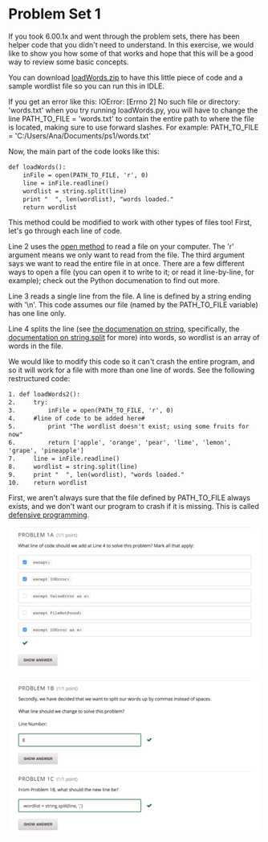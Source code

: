 # Problem Set 1

If you took 6.00.1x and went through the problem sets, there has been helper code that you didn't need to understand. In this exercise, we would like to show you how some of that works and hope that this will be a good way to review some basic concepts.

You can download [loadWords.zip](./loadWords.zip "loadWords.zip") to have this little piece of code and a sample wordlist file so you can run this in IDLE.

If you get an error like this: 
IOError: [Errno 2] No such file or directory: 'words.txt' 
when you try running loadWords.py, you will have to change the line 
PATH_TO_FILE = 'words.txt' 
to contain the entire path to where the file is located, making sure to use forward slashes. 
For example: PATH_TO_FILE = 'C:/Users/Ana/Documents/ps1/words.txt'

Now, the main part of the code looks like this:

    def loadWords():
        inFile = open(PATH_TO_FILE, 'r', 0)
        line = inFile.readline()
        wordlist = string.split(line)
        print "  ", len(wordlist), "words loaded."
        return wordlist

This method could be modified to work with other types of files too! First, let's go through each line of code.

Line 2 uses the [open method](https://docs.python.org/2/library/functions.html#open "open method") to read a file on your computer. The 'r' argument means we only want to read from the file. The third argument says we want to read the entire file in at once. There are a few different ways to open a file (you can open it to write to it; or read it line-by-line, for example); check out the Python documenation to find out more.

Line 3 reads a single line from the file. A line is defined by a string ending with '\n'. This code assumes our file (named by the PATH_TO_FILE variable) has one line only.

Line 4 splits the line (see [the documenation on string](http://docs.python.org/2/library/string.html "the documenation on string"), specifically, the [documentation on string.split](http://docs.python.org/2/library/stdtypes.html#str.split "documentation on string.split") for more) into words, so wordlist is an array of words in the file.

We would like to modify this code so it can't crash the entire program, and so it will work for a file with more than one line of words. See the following restructured code:

    1. def loadWords2():
    2.     try:
    3.         inFile = open(PATH_TO_FILE, 'r', 0)
    4.     #line of code to be added here#
    5.         print "The wordlist doesn't exist; using some fruits for now"
    6.         return ['apple', 'orange', 'pear', 'lime', 'lemon', 'grape', 'pineapple']
    7.     line = inFile.readline()
    8.     wordlist = string.split(line)
    9.     print "  ", len(wordlist), "words loaded."
    10.    return wordlist
    
First, we aren't always sure that the file defined by PATH_TO_FILE always exists, and we don't want our program to crash if it is missing. This is called [defensive programming](http://en.wikipedia.org/wiki/Defensive_programming "defensive programming").

![](./img/ps1_01.png)

![](./img/ps1_02.png)